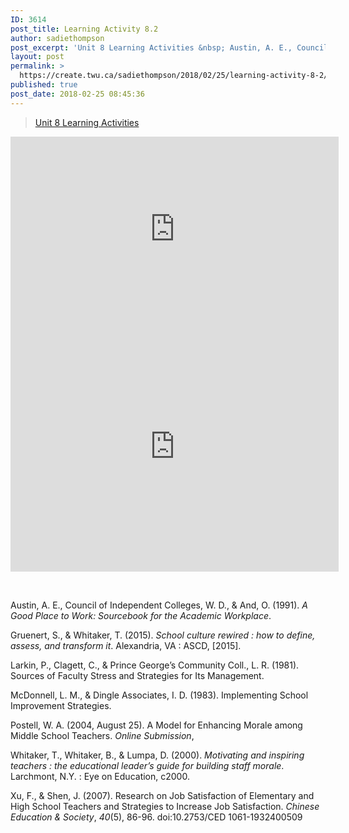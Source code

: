 ```yaml
---
ID: 3614
post_title: Learning Activity 8.2
author: sadiethompson
post_excerpt: 'Unit 8 Learning Activities &nbsp; Austin, A. E., Council of Independent Colleges, W. D., &amp; And, O. (1991). A Good Place to Work: Sourcebook for the Academic Workplace. Gruenert, S., &amp; Whitaker, T. (2015). School culture rewired : how to define, assess, and transform it. Alexandria, VA : ASCD, [2015]. Larkin, P., Clagett, C., &amp; &hellip; <p><a href="https://create.twu.ca/sadiethompson/2018/02/25/learning-activity-8-2/">Continue reading<span> "Learning Activity 8.2"</span></a></p>'
layout: post
permalink: >
  https://create.twu.ca/sadiethompson/2018/02/25/learning-activity-8-2/
published: true
post_date: 2018-02-25 08:45:36
---
```

<blockquote class="wp-embedded-content" data-secret="fp8CGoFQR7"><a href="https://create.twu.ca/ldrs591-sp18/unit-8-learning-activities/">Unit 8 Learning Activities</a></p></blockquote>



<iframe class="wp-embedded-content" sandbox="allow-scripts" security="restricted" src="https://create.twu.ca/ldrs591-sp18/unit-8-learning-activities/embed/#?secret=fp8CGoFQR7" data-secret="fp8CGoFQR7" width="525" height="296" title="&#8220;Unit 8 Learning Activities&#8221; &#8212; Leadership 591: Scholarly Inquiry" frameborder="0" marginwidth="0" marginheight="0" scrolling="no"></iframe>

<iframe width="525" height="400" scrolling="no" frameborder="no" src="https://w.soundcloud.com/player/?visual=true&#038;url=https%3A%2F%2Fapi.soundcloud.com%2Ftracks%2F404989518&%23038;show_artwork=true&%23038;maxwidth=525&%23038;maxheight=788&%23038;dnt=1"></iframe>

&nbsp;

<span style="font-weight: 400">Austin, A. E., Council of Independent Colleges, W. D., &amp; And, O. (1991). </span><i><span style="font-weight: 400">A Good Place to Work: Sourcebook for the Academic Workplace</span></i><span style="font-weight: 400">.</span>

<span style="font-weight: 400">Gruenert, S., &amp; Whitaker, T. (2015). </span><i><span style="font-weight: 400">School culture rewired : how to define, assess, and transform it</span></i><span style="font-weight: 400">. Alexandria, VA : ASCD, [2015].</span>

<span style="font-weight: 400">Larkin, P., Clagett, C., &amp; Prince George&#8217;s Community Coll., L. R. (1981). Sources of Faculty Stress and Strategies for Its Management.</span>

<span style="font-weight: 400">McDonnell, L. M., &amp; Dingle Associates, I. D. (1983). Implementing School Improvement Strategies.</span>

<span style="font-weight: 400">Postell, W. A. (2004, August 25). A Model for Enhancing Morale among Middle School Teachers. </span><i><span style="font-weight: 400">Online Submission</span></i><span style="font-weight: 400">,</span>

<span style="font-weight: 400">Whitaker, T., Whitaker, B., &amp; Lumpa, D. (2000). </span><i><span style="font-weight: 400">Motivating and inspiring teachers : the educational leader&#8217;s guide for building staff morale</span></i><span style="font-weight: 400">. Larchmont, N.Y. : Eye on Education, c2000.</span>

<span style="font-weight: 400">Xu, F., &amp; Shen, J. (2007). Research on Job Satisfaction of Elementary and High School Teachers and Strategies to Increase Job Satisfaction. </span><i><span style="font-weight: 400">Chinese Education &amp; Society</span></i><span style="font-weight: 400">, </span><i><span style="font-weight: 400">40</span></i><span style="font-weight: 400">(5), 86-96. doi:10.2753/CED 1061-1932400509</span>